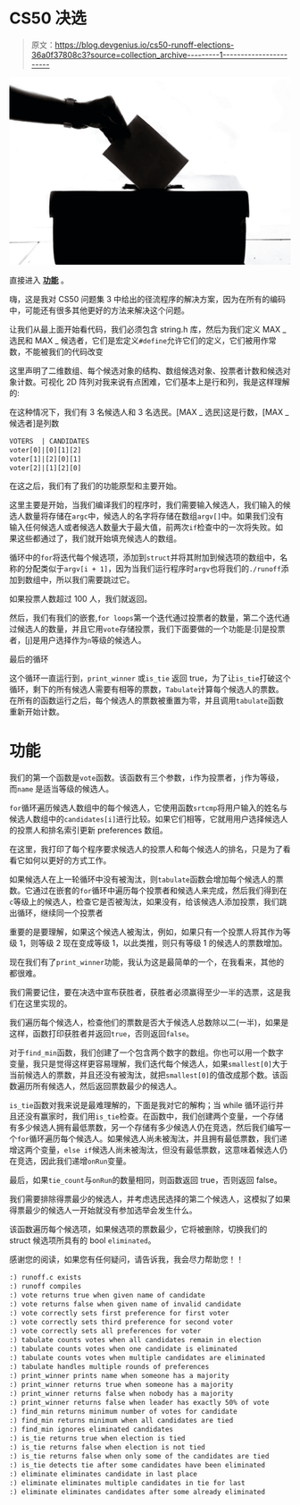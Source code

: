 # CS50 决选

> 原文：<https://blog.devgenius.io/cs50-runoff-elections-36a0f37808c3?source=collection_archive---------1----------------------->

![](img/f808e2429373ce9f31679a4b0591de1c.png)

直接进入 [**功能**](#0a0f) 。

嗨，这是我对 CS50 问题集 3 中给出的径流程序的解决方案，因为在所有的编码中，可能还有很多其他更好的方法来解决这个问题。

让我们从最上面开始看代码，我们必须包含 string.h 库，然后为我们定义 MAX _ 选民和 MAX _ 候选者，它们是宏定义`#define`允许它们的定义，它们被用作常数，不能被我们的代码改变

这里声明了二维数组、每个候选对象的结构、数组候选对象、投票者计数和候选对象计数。可视化 2D 阵列对我来说有点困难，它们基本上是行和列，我是这样理解的:

在这种情况下，我们有 3 名候选人和 3 名选民。[MAX _ 选民]这是行数，[MAX _ 候选者]是列数

```
VOTERS  | CANDIDATES
voter[0]|[0][1][2]
voter[1]|[2][0][1]
voter[2]|[1][2][0]
```

在这之后，我们有了我们的功能原型和主要开始。

这里主要是开始，当我们编译我们的程序时，我们需要输入候选人，我们输入的候选人数量将存储在`argc`中，候选人的名字将存储在数组`argv[]`中。如果我们没有输入任何候选人或者候选人数量大于最大值，前两次`if`检查中的一次将失败。如果这些都通过了，我们就开始填充候选人的数组。

循环中的`for`将迭代每个候选项，添加到`struct`并将其附加到候选项的数组中，名称的分配类似于`argv[i + 1]`，因为当我们运行程序时`argv`也将我们的`./runoff`添加到数组中，所以我们需要跳过它。

如果投票人数超过 100 人，我们就返回。

然后，我们有我们的嵌套,`for loops`第一个迭代通过投票者的数量，第二个迭代通过候选人的数量，并且它用`vote`存储投票，我们下面要做的一个功能是:[i]是投票者，[j]是用户选择作为`n`等级的候选人。

最后的循环

这个循环一直运行到，`print_winner` 或`is_tie` 返回 true，为了让`is_tie`打破这个循环，剩下的所有候选人需要有相等的票数，`Tabulate`计算每个候选人的票数。在所有的函数运行之后，每个候选人的票数被重置为零，并且调用`tabulate`函数重新开始计数。

# **功能**

我们的第一个函数是`vote`函数。该函数有三个参数，`i`作为投票者，`j`作为等级，而`name` 是适当等级的候选人。

`for`循环遍历候选人数组中的每个候选人，它使用函数`srtcmp`将用户输入的姓名与候选人数组中的`candidates[i]`进行比较。如果它们相等，它就用用户选择候选人的投票人和排名索引更新 preferences 数组。

在这里，我打印了每个程序要求候选人的投票人和每个候选人的排名，只是为了看看它如何以更好的方式工作。

如果候选人在上一轮循环中没有被淘汰，则`tabulate`函数会增加每个候选人的票数。它通过在嵌套的`for`循环中遍历每个投票者和候选人来完成，然后我们得到在`c`等级上的候选人，检查它是否被淘汰，如果没有，给该候选人添加投票，我们跳出循环，继续同一个投票者

重要的是要理解，如果这个候选人被淘汰，例如，如果只有一个投票人将其作为等级 1，则等级 2 现在变成等级 1，以此类推，则只有等级 1 的候选人的票数增加。

现在我们有了`print_winner`功能，我认为这是最简单的一个，在我看来，其他的都很难。

我们需要记住，要在决选中宣布获胜者，获胜者必须赢得至少一半的选票，这是我们在这里实现的。

我们遍历每个候选人，检查他们的票数是否大于候选人总数除以二(一半)，如果是这样，函数打印获胜者并返回`true`，否则返回`false`。

对于`find_min`函数，我们创建了一个包含两个数字的数组。你也可以用一个数字变量，我只是觉得这样更容易理解，我们迭代每个候选人，如果`smallest[0]`大于当前候选人的票数，并且还没有被淘汰，就把`smallest[0]`的值改成那个数。该函数遍历所有候选人，然后返回票数最少的候选人。

`is_tie`函数对我来说是最难理解的，下面是我对它的解构；当 while 循环运行并且还没有赢家时，我们用`is_tie`检查。在函数中，我们创建两个变量，一个存储有多少候选人拥有最低票数，另一个存储有多少候选人仍在竞选，然后我们编写一个`for`循环遍历每个候选人。如果候选人尚未被淘汰，并且拥有最低票数，我们递增这两个变量，`else if`候选人尚未被淘汰，但没有最低票数，这意味着候选人仍在竞选，因此我们递增`onRun`变量。

最后，如果`tie_count`与`onRun`的数量相同，则函数返回 true，否则返回 false。

我们需要排除得票最少的候选人，并考虑选民选择的第二个候选人，这模拟了如果得票最少的候选人一开始就没有参加选举会发生什么。

该函数遍历每个候选项，如果候选项的票数最少，它将被删除，切换我们的 struct 候选项所具有的 bool `eliminated`。

感谢您的阅读，如果您有任何疑问，请告诉我，我会尽力帮助您！！

```
:) runoff.c exists
:) runoff compiles
:) vote returns true when given name of candidate
:) vote returns false when given name of invalid candidate
:) vote correctly sets first preference for first voter
:) vote correctly sets third preference for second voter
:) vote correctly sets all preferences for voter
:) tabulate counts votes when all candidates remain in election
:) tabulate counts votes when one candidate is eliminated
:) tabulate counts votes when multiple candidates are eliminated
:) tabulate handles multiple rounds of preferences
:) print_winner prints name when someone has a majority
:) print_winner returns true when someone has a majority
:) print_winner returns false when nobody has a majority
:) print_winner returns false when leader has exactly 50% of vote
:) find_min returns minimum number of votes for candidate
:) find_min returns minimum when all candidates are tied
:) find_min ignores eliminated candidates
:) is_tie returns true when election is tied
:) is_tie returns false when election is not tied
:) is_tie returns false when only some of the candidates are tied
:) is_tie detects tie after some candidates have been eliminated
:) eliminate eliminates candidate in last place
:) eliminate eliminates multiple candidates in tie for last
:) eliminate eliminates candidates after some already eliminated
```